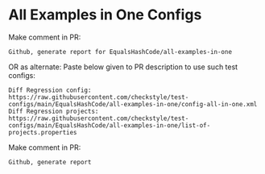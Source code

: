 # All Examples in One Configs
Make comment in PR:
```
Github, generate report for EqualsHashCode/all-examples-in-one
```
OR as alternate:
Paste below given to PR description to use such test configs:
```
Diff Regression config: https://raw.githubusercontent.com/checkstyle/test-configs/main/EqualsHashCode/all-examples-in-one/config-all-in-one.xml
Diff Regression projects: https://raw.githubusercontent.com/checkstyle/test-configs/main/EqualsHashCode/all-examples-in-one/list-of-projects.properties
```
Make comment in PR:
```
Github, generate report
```
